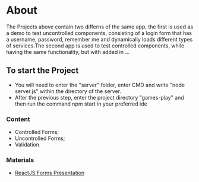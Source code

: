 # About
The Projects above contain two differns of the same app, the first is used as a demo to test uncontrolled components, consisting of a login form that has a username, password, remember me and dynamically loads different types of services.The second app is used to test controlled components, while having the same functionality, but with added in ...

## To start the Project
- You will need to enter the "server" folder, enter CMD and write "node server.js" within the directory of the server.
- After the previous step, enter the project directory "games-play" and then run the command npm start in your preferred ide

### Content
- Controlled Forms;
- Uncontrolled Forms;
- Validation.

### Materials
- [ReactJS Forms Presentation](https://github.com/TheStormWeaver/Front-End/files/7607869/05.-React-JS-Forms.pptx)
